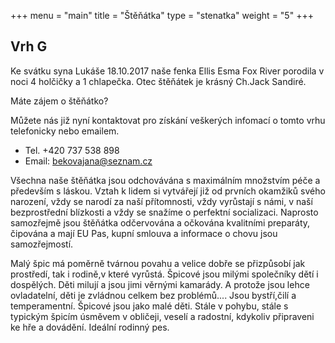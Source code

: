 +++
menu = "main"
title = "Štěňátka"
type = "stenatka"
weight = "5"
+++


<h2><span lang="cz">Vrh</span> G</h2>

<p lang="cz" data-lang-token="puppies-introduction-g">
Ke svátku syna Lukáše 18.10.2017 naše fenka Ellis Esma Fox River porodila v noci 4 holčičky a 1 chlapečka.
Otec štěňátek je krásný Ch.Jack Sandiré.
</p>

<div>

<div class="fb-album-container"></div>

<script type="text/javascript">
    window.onload = function() {
      jQuery( document ).ready(function ($) {

        $(".fb-album-container").FacebookAlbumBrowser({
              account: "natgeo",
              accessToken: "775908159169504|cYEIsh0rs25OQQC8Ex2hXyCOut4",
              onlyAlbum: "390356551396713",
              showComments: false,
              commentsLimit:3,
              showAccountInfo: false,
              showAlbumNameInPreview: false,
              showImageCount: false,
              showImageText: true,
              shareButton: false,
              albumsPageSize: 100,
              photosPageSize: 9,
              lightbox: true,
              photosCheckbox: false,
	            pluginImagesPath: "{{ .Site.BaseURL }}images/",
              likeButton: false,
              shareButton: false,
              showMoreButton: true
          });
      });
    }
</script>

</div>

Máte zájem o štěňátko?

Můžete nás již nyní kontaktovat pro získání veškerých infomací o tomto vrhu telefonicky nebo emailem.

* Tel. +420 737 538 898
* Email: bekovajana@seznam.cz

Všechna naše štěňátka jsou odchovávána s maximálním množstvím péče a především s láskou. Vztah k lidem si vytvářejí již od prvních okamžiků svého narození, vždy se narodí za naší přítomnosti, vždy vyrůstají s námi, v naší bezprostřední blízkosti a vždy se snažíme o perfektní socializaci. Naprosto samozřejmě jsou štěňátka odčervována a očkována kvalitními preparáty, čipována a mají EU Pas, kupní smlouva a informace o chovu jsou samozřejmostí.

Malý špic má poměrně tvárnou povahu a velice dobře se přizpůsobí jak prostředí, tak i rodině,v které vyrůstá. Špicové jsou milými společníky dětí i dospělých. Děti milují a jsou jimi věrnými kamarády. A protože jsou lehce ovladatelní, děti je zvládnou celkem bez problémů.... Jsou bystří,čilí a temperamentní. Špicové jsou jako malé děti. Stále v pohybu, stále s typickým špicím úsměvem v obličeji, veselí a radostní, kdykoliv připraveni ke hře a dovádění. Ideální rodinný pes.
